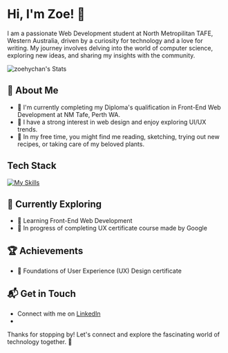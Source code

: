 # Hi, I'm Zoe! 👋

I am a passionate Web Development student at North Metropilitan TAFE, Western Australia, driven by a curiosity for technology and a love for writing. My journey involves delving into the world of computer science, exploring new ideas, and sharing my insights with the community.

![zoehychan's Stats](https://github-readme-stats.vercel.app/api?username=zoehychan&theme=vue-dark&show_icons=true&hide_border=true&count_private=true)

## 🚀 About Me

- 🔭 I'm currently completing my Diploma's qualification in Front-End Web Development at NM Tafe, Perth WA.
- 🎨 I have a strong interest in web design and enjoy exploring UI/UX trends.
- 🌱 In my free time, you might find me reading, sketching, trying out new recipes, or taking care of my beloved plants. 

## Tech Stack
[![My Skills](https://skillicons.dev/icons?i=js,html,css,ps,react)](https://skillicons.dev)

## 🌱 Currently Exploring

- 🚀 Learning Front-End Web Development
- 📝 In progress of completing UX certificate course made by Google
    

 ## 🏆 Achievements

- 🌟 Foundations of User Experience (UX) Design certificate

## 📬 Get in Touch

- Connect with me on [LinkedIn](https://www.linkedin.com/in/zoe-chan-16a478171/)
- 

Thanks for stopping by! Let's connect and explore the fascinating world of technology together. 🚀



<!--
**zoehychan/zoehychan** is a ✨ _special_ ✨ repository because its `README.md` (this file) appears on your GitHub profile.

Here are some ideas to get you started:

- 🔭 I’m currently working on ...
- 🌱 I’m currently learning ...
- 👯 I’m looking to collaborate on ...
- 🤔 I’m looking for help with ...
- 💬 Ask me about ...
- 📫 How to reach me: ...
- 😄 Pronouns: ...
- ⚡ Fun fact: ...
-->
